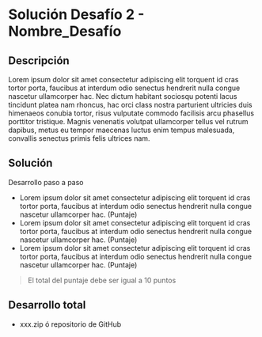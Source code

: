 # Solución Desafío 2 - Nombre_Desafío

## Descripción

Lorem ipsum dolor sit amet consectetur adipiscing elit torquent id cras  tortor porta, faucibus at interdum odio senectus hendrerit nulla congue  nascetur ullamcorper hac. Nec dictum habitant sociosqu potenti lacus  tincidunt platea nam rhoncus, hac orci class nostra parturient ultricies duis himenaeos conubia tortor, risus vulputate commodo facilisis arcu  phasellus porttitor tristique. Magnis venenatis volutpat ullamcorper  tellus vel rutrum dapibus, metus eu tempor maecenas luctus enim tempus  malesuada, convallis senectus primis felis ultrices nam.

## Solución 

Desarrollo paso a paso 

- Lorem ipsum dolor sit amet consectetur adipiscing elit torquent id cras  tortor porta, faucibus at interdum odio senectus hendrerit nulla congue  nascetur ullamcorper hac. (Puntaje)
- Lorem ipsum dolor sit amet consectetur adipiscing elit torquent id cras  tortor porta, faucibus at interdum odio senectus hendrerit nulla congue  nascetur ullamcorper hac. (Puntaje)
- Lorem ipsum dolor sit amet consectetur adipiscing elit torquent id cras  tortor porta, faucibus at interdum odio senectus hendrerit nulla congue  nascetur ullamcorper hac. (Puntaje)

> El total del puntaje debe ser igual a 10 puntos

## Desarrollo total

- xxx.zip ó repositorio de GitHub